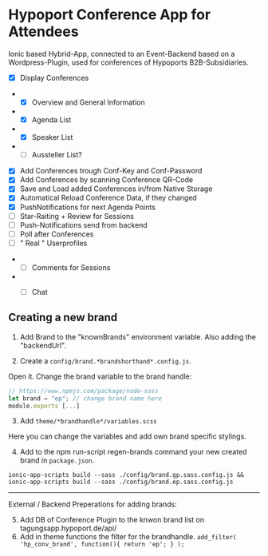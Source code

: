 # Hypoport Conference App for Attendees

Ionic based Hybrid-App, connected to an Event-Backend based on a Wordpress-Plugin, used for conferences of Hypoports B2B-Subsidiaries.

- [x] Display Conferences 
- - [x] Overview and General Information
- - [x] Agenda List 
- - [x] Speaker List 
- - [ ] Aussteller List? 
- [x] Add Conferences trough Conf-Key and Conf-Password
- [x] Add Conferences by scanning Conference QR-Code 
- [x] Save and Load added Conferences in/from Native Storage
- [x] Automatical Reload Conference Data, if they changed
- [x] PushNotifications for next Agenda Points
- [ ] Star-Raiting + Review for Sessions
- [ ] Push-Notifications send from backend 
- [ ] Poll after Conferences
- [ ] " Real " Userprofiles
- - [ ] Comments for Sessions
- - [ ] Chat


## Creating a new brand

1. Add Brand to the "knownBrands" environment variable. Also adding the "backendUrl".

2. Create a `config/brand.*brandshorthand*.config.js`. 

Open it. Change the brand variable to the brand handle:
```js
// https://www.npmjs.com/package/node-sass
let brand = "ep"; // change brand name here
module.exports [...]
```

3. Add `theme/*brandhandle*/variables.scss`

Here you can change the variables and add own brand specific stylings.

4. Add to the npm run-script regen-brands command your new created brand in `package.json`.

```
ionic-app-scripts build --sass ./config/brand.gp.sass.config.js && ionic-app-scripts build --sass ./config/brand.ep.sass.config.js
```

----

External / Backend Preperations for adding brands:

5. Add DB of Conference Plugin to the knwon brand list on tagungsapp.hypoport.de/api/
6. Add in theme functions the filter for the brandhandle. 
`add_filter( 'hp_conv_brand', function(){ return 'ep'; } );`
